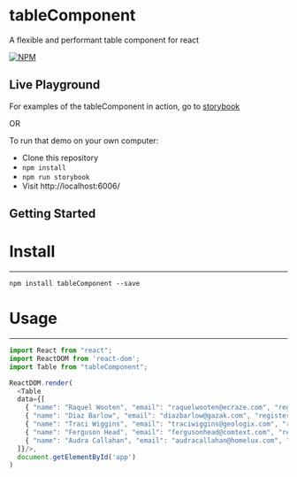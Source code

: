 # tableComponent
A flexible and performant table component for react

[![NPM](https://nodei.co/npm/tableComponent.png)](https://npmjs.org/package/tableComponent)

## Live Playground

For examples of the tableComponent in action, go to [storybook](https://github.com/Edgesyntax/tableComponent/storybook-static/index.html)

OR

To run that demo on your own computer:
* Clone this repository
* `npm install`
* `npm run storybook`
* Visit http://localhost:6006/

## Getting Started

# Install
____
```
npm install tableComponent --save
```

# Usage
____
```js
import React from "react";
import ReactDOM from 'react-dom';
import Table from "tableComponent";

ReactDOM.render(
  <Table
  data={[
    { "name": "Raquel Wooten", "email": "raquelwooten@ecraze.com", "registered": "2015-02-23T12:56:54 +06:00", "latitude": 86.017882, "longitude": -80.094174 },
    { "name": "Diaz Barlow", "email": "diazbarlow@gazak.com", "registered": "2015-07-15T10:57:26 +05:00", "latitude": -82.476876, "longitude": 134.539503 },
    { "name": "Traci Wiggins", "email": "traciwiggins@geologix.com", "registered": "2016-07-01T09:53:59 +05:00", "latitude": -16.153468, "longitude": 147.007858 },
    { "name": "Ferguson Head", "email": "fergusonhead@comtext.com", "registered": "2015-05-07T05:12:18 +05:00", "latitude": -18.389837, "longitude": 123.649699 },
    { "name": "Audra Callahan", "email": "audracallahan@homelux.com", "registered": "2015-06-15T04:39:44 +05:00", "latitude": 32.395529, "longitude": -140.60243 }
  ]}/>,
  document.getElementById('app')
)

```

